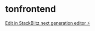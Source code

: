# tonfrontend

[Edit in StackBlitz next generation editor ⚡️](https://stackblitz.com/~/github.com/libap/tonfrontend)